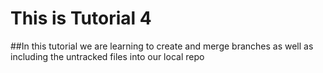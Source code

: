 # This is Tutorial 4

##In
this tutorial we are learning to create and merge branches as well as including the untracked files into
our local repo